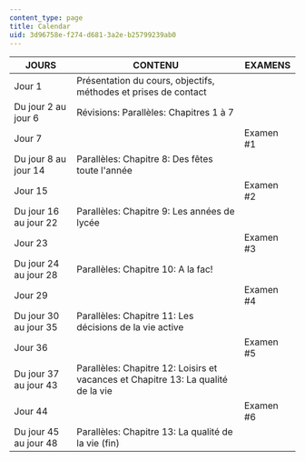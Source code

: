 ```yaml
---
content_type: page
title: Calendar
uid: 3d96758e-f274-d681-3a2e-b25799239ab0
---
```


| JOURS | CONTENU | EXAMENS |
| --- | --- | --- |
| Jour 1 | Présentation du cours, objectifs, méthodes et prises de contact |  |
| Du jour 2 au jour 6 | Révisions: Parallèles: Chapitres 1 à 7 |  |
| Jour 7 |  | Examen #1 |
| Du jour 8 au jour 14 | Parallèles: Chapitre 8: Des fêtes toute l'année |  |
| Jour 15 |  | Examen #2 |
| Du jour 16 au jour 22 | Parallèles: Chapitre 9: Les années de lycée |  |
| Jour 23 |  | Examen #3 |
| Du jour 24 au jour 28 | Parallèles: Chapitre 10: A la fac! |  |
| Jour 29 |  | Examen #4 |
| Du jour 30 au jour 35 | Parallèles: Chapitre 11: Les décisions de la vie active |  |
| Jour 36 |  | Examen #5 |
| Du jour 37 au jour 43 | Parallèles: Chapitre 12: Loisirs et vacances et Chapitre 13: La qualité de la vie |  |
| Jour 44 |  | Examen #6 |
| Du jour 45 au jour 48 | Parallèles: Chapitre 13: La qualité de la vie (fin) |
